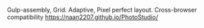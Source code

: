  Gulp-assembly, Grid. Adaptive, Pixel perfect layout. Cross-browser compatibility
 https://naan2207.github.io/PhotoStudio/
